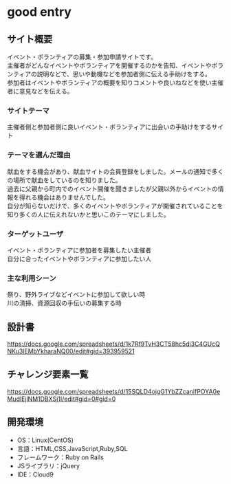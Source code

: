 # good entry

## サイト概要
イベント・ボランティアの募集・参加申請サイトです。  
主催者がどんなイベントやボランティアを開催するのかを告知、イベントやボランティアの説明などで、思いや動機などを参加者側に伝える手助けをする。  
参加者はイベントやボランティアの概要を知りコメントや良いねなどを使い主催者に意見などを伝える。

### サイトテーマ
主催者側と参加者側に良いイベント・ボランティアに出会いの手助けをするサイト

### テーマを選んだ理由
献血をする機会があり、献血サイトの会員登録をしました。メールの通知で多くの場所で献血をしているのを知りました。  
過去に父親から町内でのイベント開催を聞きましたが父親以外からイベントの情報を得れる機会はありませんでした。  
自分が知らないだけで、多くのイベントやボランティアが開催されていることを知り多くの人に伝えれないかと思いこのテーマにしました。

### ターゲットユーザ
イベント・ボランティアに参加者を募集したい主催者  
自分に合ったイベントやボランティアに参加したい人

### 主な利用シーン
祭り、野外ライブなどイベントに参加して欲しい時  
川の清掃、資源回収の手伝いの募集する時

## 設計書
https://docs.google.com/spreadsheets/d/1k7Rf9TvH3CT58hc5di3C4GUcQNKu3lEMbYkharaNQ00/edit#gid=393959521

## チャレンジ要素一覧
https://docs.google.com/spreadsheets/d/15SQLD4ojgG1YbZZcanifPOYA0eMudlEjlNM1DBXSj1I/edit#gid=0#gid=0

## 開発環境
- OS：Linux(CentOS)
- 言語：HTML,CSS,JavaScript,Ruby,SQL
- フレームワーク：Ruby on Rails
- JSライブラリ：jQuery
- IDE：Cloud9

